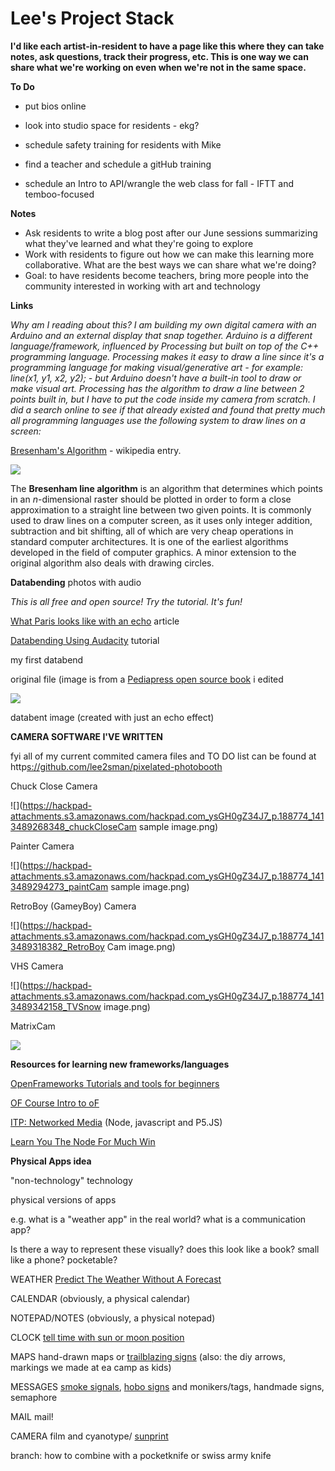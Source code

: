 # Lee's Project Stack

**I'd like each artist-in-resident to have a page like this where they can take notes, ask questions, track their progress, etc. This is one way we can share what we're working on even when we're not in the same space.**

**To Do**

*   put bios online
*   look into studio space for residents - ekg?
*   schedule safety training for residents with Mike
*   find a teacher and schedule a gitHub training

*   schedule an Intro to API/wrangle the web class for fall - IFTT and temboo-focused

**Notes**

*   Ask residents to write a blog post after our June sessions summarizing what they've learned and what they're going to explore
*   Work with residents to figure out how we can make this learning more collaborative. What are the best ways we can share what we're doing?
*   Goal: to have residents become teachers, bring more people into the community interested in working with art and technology

**Links**

_Why am I reading about this? I am building my own digital camera with an Arduino and an external display that snap together. Arduino is a different language/framework, influenced by Processing but built on top of the C++ programming language. Processing makes it easy to draw a line since it's a programming language for making visual/generative art - for example: line(x1, y1, x2, y2); - but Arduino doesn't have a built-in tool to draw or make visual art. Processing has the algorithm to draw a line between 2 points built in, but I have to put the code inside my camera from scratch. I did a search online to see if that already existed and found that pretty much all programming languages use the following system to draw lines on a screen:_

[Bresenham's Algorithm](https://en.wikipedia.org/wiki/Bresenham%27s_algorithm) - wikipedia entry. 

![](https://upload.wikimedia.org/wikipedia/commons/thumb/a/ab/Bresenham.svg/320px-Bresenham.svg.png)

The **Bresenham line algorithm** is an algorithm that determines which points in an _n_-dimensional raster should be plotted in order to form a close approximation to a straight line between two given points. It is commonly used to draw lines on a computer screen, as it uses only integer addition, subtraction and bit shifting, all of which are very cheap operations in standard computer architectures. It is one of the earliest algorithms developed in the field of computer graphics. A minor extension to the original algorithm also deals with drawing circles.

**Databending** photos with audio

_This is all free and open source! Try the tutorial. It's fun!_

[What Paris looks like with an echo](http://www.washingtonpost.com/blogs/innovations/wp/2014/07/23/what-paris-looks-like-with-an-echo/) article

[Databending Using Audacity](http://www.hellocatfood.com/databending-using-audacity/) tutorial

my first databend

original file (image is from a [Pediapress open source book](http://pediapress.com/books/show/f416f0d4bb82376367713251ac347/) i edited

![](https://hackpad-attachments.s3.amazonaws.com/hackpad.com_ysGH0gZ34J7_p.188774_1406394400630_sampling.jpg)

databent image (created with just an echo effect)

**CAMERA SOFTWARE I'VE WRITTEN**

fyi all of my current commited camera files and TO DO list can be found at [](https://github.com/lee2sman/pixelated-photobooth)http[s://github.com/lee2sman/pixelated-photobooth](http://github.com/lee2sman/)

Chuck Close Camera

![](https://hackpad-attachments.s3.amazonaws.com/hackpad.com_ysGH0gZ34J7_p.188774_1413489268348_chuckCloseCam sample image.png)

Painter Camera

![](https://hackpad-attachments.s3.amazonaws.com/hackpad.com_ysGH0gZ34J7_p.188774_1413489294273_paintCam sample image.png)

RetroBoy (GameyBoy) Camera

![](https://hackpad-attachments.s3.amazonaws.com/hackpad.com_ysGH0gZ34J7_p.188774_1413489318382_RetroBoy Cam image.png)

VHS Camera

![](https://hackpad-attachments.s3.amazonaws.com/hackpad.com_ysGH0gZ34J7_p.188774_1413489342158_TVSnow image.png)

MatrixCam

![](https://hackpad-attachments.s3.amazonaws.com/hackpad.com_ysGH0gZ34J7_p.188774_1413528105932_screenshot-544.jpg)

**Resources for learning new frameworks/languages**

[OpenFrameworks Tutorials and tools for beginners](https://github.com/GrayAreaorg/Summer-Immersive-2014/tree/master/class_materials/wk6%20-%20openFrameworks)

[OF Course Intro to oF](https://github.com/ofcourseio/Lecture-1-Basics)

[ITP: Networked Media](https://github.com/lmccart/itp-networked-media) (Node, javascript and P5.JS)

[Learn You The Node For Much Win](https://github.com/rvagg/learnyounode)

**Physical Apps idea**

"non-technology" technology

physical versions of apps

e.g. what is a "weather app" in the real world? what is a communication app?

Is there a way to represent these visually? does this look like a book? small like a phone? pocketable?

WEATHER [Predict The Weather Without A Forecast](http://www.wikihow.com/Predict-the-Weather-Without-a-Forecast)

CALENDAR (obviously, a physical calendar)

NOTEPAD/NOTES (obviously, a physical notepad)

CLOCK [tell time with sun or moon position](http://www.wikihow.com/Tell-Time-Without-a-Clock)

MAPS hand-drawn maps or [trailblazing signs](http://www.wanderlust.co.uk/magazine/articles/advice/how-to-read-trailblazing-signs-in-the-usa?page=all) (also: the diy arrows, markings we made at ea camp as kids)

MESSAGES [smoke signals](http://cultureandcommunication.org/deadmedia/index.php/Smoke_Signals), [hobo signs](http://www.worldpath.net/~minstrel/hobosign.htm) and monikers/tags, handmade signs, semaphore

MAIL mail!

CAMERA film and cyanotype/ [sunprint](https://en.wikipedia.org/wiki/Sun_printing)

branch: how to combine with a pocketknife or swiss army knife